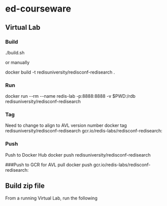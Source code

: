 # ed-courseware

## Virtual Lab

### Build
./build.sh

or manually

docker build -t redisuniversity/redisconf-redisearch .

### Run
docker run --rm --name redis-lab -p:8888:8888 -v $PWD:/rdb redisuniversity/redisconf-redisearch

### Tag
Need to change <version> to align to AVL version number
docker tag redisuniversity/redisconf-redisearch gcr.io/redis-labs/redisconf-redisearch:<version>

### Push
Push to Docker Hub
docker push redisuniversity/redisconf-redisearch

###Push to GCR for AVL pull
docker push gcr.io/redis-labs/redisconf-redisearch:<version>


## Build zip file
From a running Virtual Lab, run the following
